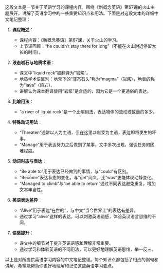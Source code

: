 这段文本是一节关于英语学习的课程内容，围绕《新概念英语》第67课的火山主题展开，讲解了英语学习中的一些重要知识点和用法。下面是对这段文本的详细中文笔记整理：

1. **课程概述**：
   - 课程内容：《新概念英语》第67课，关于火山的学习。
   - 上节课回顾：“he couldn't stay there for long”（不能在火山附近停留太长的时间）。

2. **液态岩石与地质术语**：
   - 课文中“liquid rock”被翻译为“岩浆”。
   - 地质学术语区别：地壳下的“液态石头”称为“magma”（岩浆），地表的称为“lava”（熔岩）。
   - 讲解认为课本翻译使用“岩浆”是合适的，因为它是一个更通俗的表达。

3. **比喻用法**：
   - “a river of liquid rock”是一个比喻用法，表达物体的流动或数量的多少。

4. **特殊动词用法**：
   - “Threaten”通常以人为主语，但在这里以岩浆为主语，表达即将发生的坏事。
   - “Manage”用于表达努力之后做到了某事。文中多次出现，强调任务的困难程度。

5. **动词时态与表达**：
   - “Be able to”用于表达已经做到的事情，与“could”有区别。
   - “Become”表达状态的变化，与“get”同义，比“was”更能体现动静变化。
   - “Managed to climb”与“be able to return”通过不同表达避免重复，增加文本丰富性。

6. **英语表达差异**：
   - “Alive”用于表达“在世的”，与中文“当今世界上”的表达有差异。
   - 通过学习“alive”这样的表达，可以刺激英语语感，体验英汉语言思维的不同。

7. **语感提升**：
   - 课文中的细节对于提升英语语感和理解非常重要。
   - 通过学习和体验英语的不同用法，可以更好地理解英语思维，举一反三。

以上是对所提供英语学习内容的中文笔记整理。每个知识点都包括了相应的例句和讲解，希望能帮助你更好地理解和记忆这些英语学习要点。